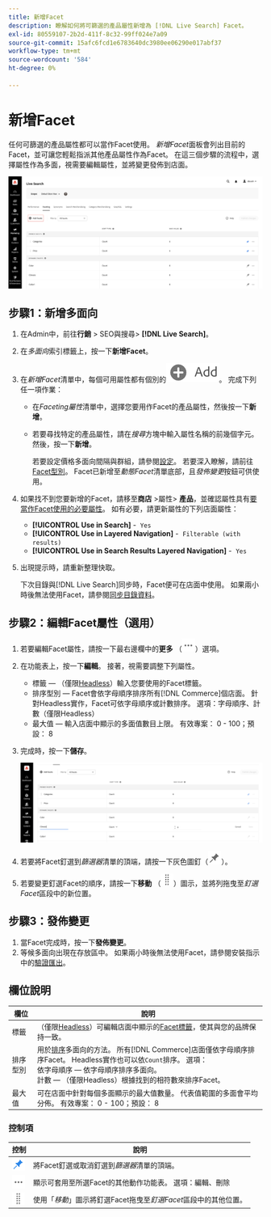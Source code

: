 ```yaml
---
title: 新增Facet
description: 瞭解如何將可篩選的產品屬性新增為 [!DNL Live Search] Facet。
exl-id: 80559107-2b2d-411f-8c32-99ff024e7a09
source-git-commit: 15afc6fcd1e6783640dc3980ee06290e017abf37
workflow-type: tm+mt
source-wordcount: '584'
ht-degree: 0%

---
```


# 新增Facet

任何可篩選的產品屬性都可以當作Facet使用。 *新增Facet*&#x200B;面板會列出目前的Facet，並可讓您輕鬆指派其他產品屬性作為Facet。 在這三個步驟的流程中，選擇屬性作為多面，視需要編輯屬性，並將變更發佈到店面。

![新增Facet](assets/facets-add.png)

## 步驟1：新增多面向

1. 在Admin中，前往&#x200B;**行銷** > SEO與搜尋> **[!DNL Live Search]**。
1. 在&#x200B;*多面向*&#x200B;索引標籤上，按一下&#x200B;**新增Facet**。
1. 在&#x200B;*新增Facet*&#x200B;清單中，每個可用屬性都有個別的![新增按鈕](assets/btn-add.png)。 完成下列任一項作業：

   * 在&#x200B;*Faceting屬性*&#x200B;清單中，選擇您要用作Facet的產品屬性，然後按一下&#x200B;**新增**。
   * 若要尋找特定的產品屬性，請在&#x200B;*搜尋*&#x200B;方塊中輸入屬性名稱的前幾個字元。 然後，按一下&#x200B;**新增**。

     若要設定價格多面向間隔與群組，請參閱[設定](settings.md)。 若要深入瞭解，請前往[Facet型別](facets-type.md)。
Facet已新增至*動態Facet*&#x200B;清單底部，且&#x200B;*發佈變更*&#x200B;按鈕可供使用。

1. 如果找不到您要新增的Facet，請移至&#x200B;**商店** >屬性> **產品**，並確認屬性具有[要當作Facet使用的必要屬性](facets.md)。 如有必要，請更新屬性的下列店面屬性：

   * **[!UICONTROL Use in Search]** -  `Yes`
   * **[!UICONTROL Use in Layered Navigation]** -  `Filterable (with results)`
   * **[!UICONTROL Use in Search Results Layered Navigation]** -  `Yes`

1. 出現提示時，請重新整理快取。

   下次目錄與[!DNL Live Search]同步時，Facet便可在店面中使用。 如果兩小時後無法使用Facet，請參閱[同步目錄資料](install.md#synchronize-catalog-data)。

## 步驟2：編輯Facet屬性（選用）

1. 若要編輯Facet屬性，請按一下最右邊欄中的&#x200B;**更多** （![更多選取器](assets/btn-more.png)）選項。
1. 在功能表上，按一下&#x200B;**編輯**。 接著，視需要調整下列屬性。

   * 標籤 — （僅限[Headless](facets-type.md)）輸入您要使用的Facet標籤。
   * 排序型別 — Facet會依字母順序排序所有[!DNL Commerce]個店面。 針對Headless實作，Facet可依字母順序或計數排序。 選項：字母順序、計數（僅限Headless）
   * 最大值 — 輸入店面中顯示的多面值數目上限。 有效專案： 0 - 100；預設： 8

1. 完成時，按一下&#x200B;**儲存**。

   ![編輯Facet](assets/facet-edit.png)

1. 若要將Facet釘選到&#x200B;*篩選器*&#x200B;清單的頂端，請按一下灰色圖釘（![釘選器](assets/btn-pin-gray.png)）。
1. 若要變更釘選Facet的順序，請按一下&#x200B;**移動** （![移動選取器](assets/btn-move.png)）圖示，並將列拖曳至&#x200B;*釘選Facet*&#x200B;區段中的新位置。

## 步驟3：發佈變更

1. 當Facet完成時，按一下&#x200B;**發佈變更**。
1. 等候多面向出現在存放區中。
如果兩小時後無法使用Facet，請參閱安裝指示中的[驗證匯出](install.md#synchronize-catalog-data)。

## 欄位說明

| 欄位 | 說明 |
|--- |--- |
| 標籤 | （僅限[Headless](facets-type.md)）可編輯店面中顯示的[Facet標籤](facets-type.md)，使其與您的品牌保持一致。 |
| 排序型別 | 用於[排序](facets-type.md)多面向的方法。 所有[!DNL Commerce]店面僅依字母順序排序Facet。 Headless實作也可以依`Count`排序。 選項：<br />依字母順序 — 依字母順序排序多面向。<br />計數 — （僅限Headless）根據找到的相符數來排序Facet。 |
| 最大值 | 可在店面中針對每個多面顯示的最大值數量。 代表值範圍的多面會平均分佈。 有效專案： 0 - 100；預設： 8 |

### 控制項

| 控制 | 說明 |
|--- |--- |
| ![釘選器](assets/btn-pin-blue.png) | 將Facet釘選或取消釘選到&#x200B;*篩選器*&#x200B;清單的頂端。 |
| ![更多選擇器](assets/btn-more.png) | 顯示可套用至所選Facet的其他動作功能表。 選項：編輯、刪除 |
| ![移動選擇器](assets/btn-move.png) | 使用「*移動*」圖示將釘選Facet拖曳至&#x200B;*釘選Facet*&#x200B;區段中的其他位置。 |
